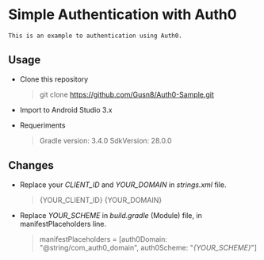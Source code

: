 # Simple Authentication with Auth0

    This is an example to authentication using Auth0.
    
## Usage

- Clone this repository
    
    > git clone https://github.com/Gusn8/Auth0-Sample.git
    
- Import to Android Studio 3.x 

- Requeriments
        
    > Gradle version: 3.4.0
    > SdkVersion: 28.0.0
        
## Changes

- Replace your *CLIENT_ID* and *YOUR_DOMAIN* in *strings.xml* file.
    
    > <string name="com_auth0_client_id">{YOUR_CLIENT_ID}</string>
    > <string name="com_auth0_domain">{YOUR_DOMAIN}</string>
        
- Replace *YOUR_SCHEME* in *build.gradle* (Module) file, in manifestPlaceholders line.
    
    > manifestPlaceholders = [auth0Domain: "@string/com_auth0_domain", auth0Scheme: "*{YOUR_SCHEME}*"]


##  